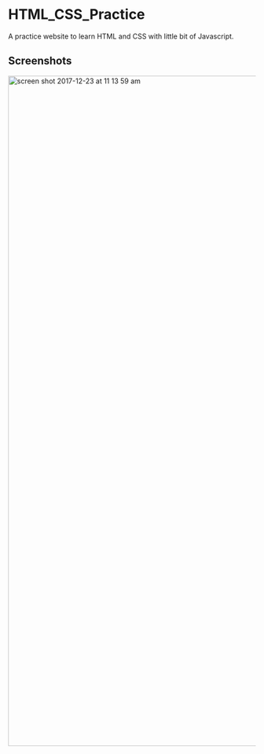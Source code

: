 # HTML_CSS_Practice
A practice website to learn HTML and CSS with little bit of Javascript.

## Screenshots

<img width="1364" alt="screen shot 2017-12-23 at 11 13 59 am" src="https://user-images.githubusercontent.com/26324291/34317342-86f9a932-e7d2-11e7-8518-a883a1349570.png">
<style margin="auto">
<img width="504" alt="screen shot 2017-12-23 at 11 14 16 am" src="https://user-images.githubusercontent.com/26324291/34317343-87f8cffc-e7d2-11e7-8250-b62f3ec4437f.png">
</style>
